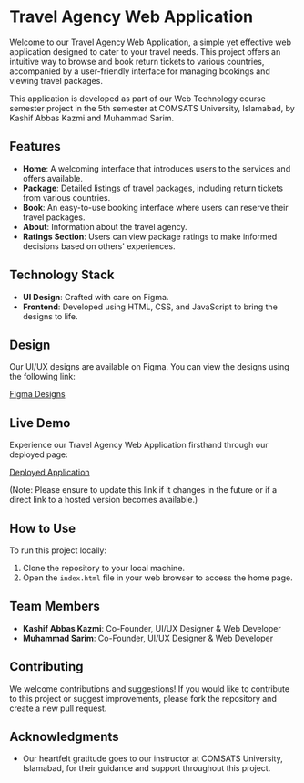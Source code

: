 # Travel Agency Web Application

Welcome to our Travel Agency Web Application, a simple yet effective web application designed to cater to your travel needs. This project offers an intuitive way to browse and book return tickets to various countries, accompanied by a user-friendly interface for managing bookings and viewing travel packages.

This application is developed as part of our Web Technology course semester project in the 5th semester at COMSATS University, Islamabad, by Kashif Abbas Kazmi and Muhammad Sarim.

## Features

- **Home**: A welcoming interface that introduces users to the services and offers available.
- **Package**: Detailed listings of travel packages, including return tickets from various countries.
- **Book**: An easy-to-use booking interface where users can reserve their travel packages.
- **About**: Information about the travel agency.
- **Ratings Section**: Users can view package ratings to make informed decisions based on others' experiences.

## Technology Stack

- **UI Design**: Crafted with care on Figma.
- **Frontend**: Developed using HTML, CSS, and JavaScript to bring the designs to life.

## Design

Our UI/UX designs are available on Figma. You can view the designs using the following link:

[Figma Designs](https://www.figma.com/file/s2KUEPeTN6GkVpuVnzHM6o/Travel-Agency-Website-UI?type=design&node-id=0%3A1&mode=design&t=2AxYAfYcJsjVR52B-1)

## Live Demo

Experience our Travel Agency Web Application firsthand through our deployed page:

[Deployed Application](https://kashiekzmi.github.io/Travel-Agency-Web-Application-with-HTML-CSS-and-JavaScript/)

(Note: Please ensure to update this link if it changes in the future or if a direct link to a hosted version becomes available.)

## How to Use

To run this project locally:

1. Clone the repository to your local machine.
2. Open the `index.html` file in your web browser to access the home page.

## Team Members

- **Kashif Abbas Kazmi**: Co-Founder, UI/UX Designer & Web Developer
- **Muhammad Sarim**: Co-Founder, UI/UX Designer & Web Developer

## Contributing

We welcome contributions and suggestions! If you would like to contribute to this project or suggest improvements, please fork the repository and create a new pull request.

## Acknowledgments

- Our heartfelt gratitude goes to our instructor at COMSATS University, Islamabad, for their guidance and support throughout this project.

